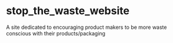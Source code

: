 # stop_the_waste_website
A site dedicated to encouraging product makers to be more waste conscious with their products/packaging
